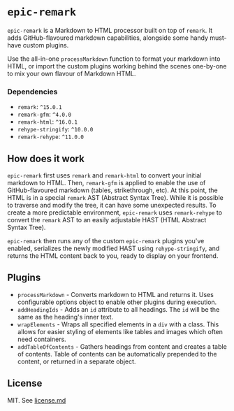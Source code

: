 # `epic-remark`
`epic-remark` is a Markdown to HTML processor built on top of `remark`. It adds GitHub-flavoured markdown capabilities, alongside some handy must-have custom plugins. 

Use the all-in-one `processMarkdown` function to format your markdown into HTML, or import the custom plugins working behind the scenes one-by-one to mix your own flavour of Markdown HTML.

### Dependencies
- `remark`: `^15.0.1`
- `remark-gfm`: `^4.0.0`
- `remark-html`: `^16.0.1`
- `rehype-stringify`: `^10.0.0`
- `remark-rehype`: `^11.0.0`

## How does it work
`epic-remark` first uses `remark` and `remark-html` to convert your initial markdown to HTML. Then, `remark-gfm` is applied to enable the use of GitHub-flavoured markdown (tables, strikethrough, etc). At this point, the HTML is in a special `remark` AST (Abstract Syntax Tree). While it is possible to traverse and modify the tree, it can have some unexpected results. To create a more predictable environment, `epic-remark` uses `remark-rehype` to convert the `remark` AST to an easily adjustable HAST (HTML Abstract Syntax Tree). 

`epic-remark` then runs any of the custom `epic-remark` plugins you've enabled, serializes the newly modified HAST using `rehype-stringify`, and returns the HTML content back to you, ready to display on your frontend.

## Plugins

* `processMarkdown` - Converts markdown to HTML and returns it. Uses configurable options object to enable other plugins during execution.
* `addHeadingIds` - Adds an `id` attribute to all headings. The `id` will be the same as the heading's inner text. 
* `wrapElements` - Wraps all specified elements in a `div` with a class. This allows for easier styling of elements like tables and images which often need containers. 
* `addTableOfContents` - Gathers headings from content and creates a table of contents. Table of contents can be automatically prepended to the content, or returned in a separate object. 

## License
MIT. See [license.md](license.md)